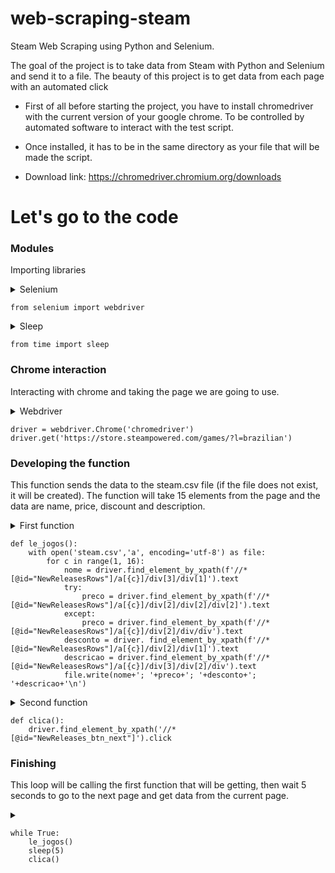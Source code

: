 # web-scraping-steam
Steam Web Scraping using Python and Selenium.

The goal of the project is to take data from Steam with Python and Selenium and send it to a file. The beauty of this project is to get data from each page with an automated click

- First of all before starting the project, you have to install chromedriver with the current version of your google chrome. To be controlled by automated software to interact with the test script.

- Once installed, it has to be in the same directory as your file that will be made the script.

- Download link: https://chromedriver.chromium.org/downloads

# Let's go to the code

### Modules 

Importing libraries

<details><summary>Selenium</summary>
  Importing the Selenium library webdriver.
</details>

```
from selenium import webdriver
```

<details><summary>Sleep</summary>
  Importing Sleep from the Time library
</details>

```
from time import sleep
```

### Chrome interaction

Interacting with chrome and taking the page we are going to use.

<details><summary>Webdriver</summary>   
  Interacting and taking the page
</details>

```
driver = webdriver.Chrome('chromedriver')
driver.get('https://store.steampowered.com/games/?l=brazilian')
```

### Developing the function 

This function sends the data to the steam.csv file (if the file does not exist, it will be created).
The function will take 15 elements from the page and the data are name, price, discount and description.

<details><summary>First function</summary>
  Getting the data
</details>

```
def le_jogos():
    with open('steam.csv','a', encoding='utf-8') as file:
        for c in range(1, 16):
            nome = driver.find_element_by_xpath(f'//*[@id="NewReleasesRows"]/a[{c}]/div[3]/div[1]').text
            try:
                preco = driver.find_element_by_xpath(f'//*[@id="NewReleasesRows"]/a[{c}]/div[2]/div[2]/div[2]').text
            except:
                preco = driver.find_element_by_xpath(f'//*[@id="NewReleasesRows"]/a[{c}]/div[2]/div/div').text
            desconto = driver. find_element_by_xpath(f'//*[@id="NewReleasesRows"]/a[{c}]/div[2]/div[1]').text
            descricao = driver.find_element_by_xpath(f'//*[@id="NewReleasesRows"]/a[{c}]/div[3]/div[2]/div').text
            file.write(nome+'; '+preco+'; '+desconto+'; '+descricao+'\n')
```

<details><summary>Second function</summary>
  The second function will click on the button when it is called and will move to the next page to get the data.
</details>

```
def clica():
    driver.find_element_by_xpath('//*[@id="NewReleases_btn_next"]').click
```

### Finishing

This loop will be calling the first function that will be getting, then wait 5 seconds to go to the next page and get data from the current page.

<details><summary></summary>
  Taking data from each page
</details>

```
while True:
    le_jogos()
    sleep(5)
    clica()
```
